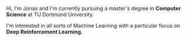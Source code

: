 Hi, I'm Jonas and I'm currently pursuing a master's degree in **Computer Science** at TU Dortmund University.

I'm interested in all sorts of Machine Learning with a particular focus on **Deep Reinforcement Learning**.
